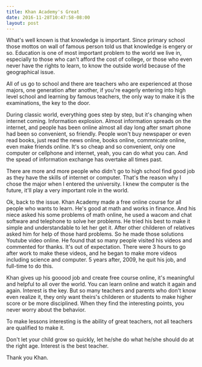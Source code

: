 ```yaml
---
title: Khan Academy's Great
date: 2016-11-28T10:47:58-08:00
layout: post
---
```


What's well known is that knowledge is important. Since primary school those mottos on wall of famous person told us that knowledge is engery or so. Education is one of most important problem to the world we live in, especially to those who can't afford the cost of college, or those who even never have the rights to learn, to know the outside world because of the geographical issue.

All of us go to school and there are teachers who are experienced at those majors, one generation after another, if you're eagerly entering into high level school and learning by famous teachers, the only way to make it is the examinations, the key to the door.

During classic world, everything goes step by step, but it's changing when internet coming. Information explosion. Almost information spreads on the internet, and people has been online almost all day long after smart phone had been so convenient, so friendly. People won't buy newspaper or even read books, just read the news online, books online, commnicate online, even make friends online. It's so cheap and so convenient, only one computer or cellphone and internet, yeah, you can do what you can. And the spead of information exchange has overtake all times past.

There are more and more people who didn't go to high school find good job as they have the skills of internet or computer. That's the reason why I chose the major when I entered the university. I knew the computer is the future, it'll play a very important role in the world.

Ok, back to the issue. Khan Academy made a free online course for all people who wants to learn. He's good at math and works in finance. And his niece asked his some problems of math online, he used a wacom and chat software and telephone to solve her problems. He tried his best to make it simple and understandable to let her get it. After other childeren of relatives asked him for help of those hard problems. So he made those solutions Youtube video online. He found that so many people visited his videos and commented for thanks. It's out of expectation. There were 3 hours to go after work to make these videos, and he began to make more videos including science and computer. 5 years after, 2009, he quit his job, and full-time to do this.

Khan gives up his gooood job and create free course online, it's meaningful and helpful to all over the world. You can learn online and watch it again and again. Interest is the key. But so many teachers and parents who don't know even realize it, they only want theirs's childeren or students to make higher score or be more disciplined. When they find the interesting points, you never worry about the behavior.

To make lessons interesting is the ability of great teachers, not all teachers are qualified to make it.

Don't let your child grow so quickly, let he/she do what he/she should do at the right age. Interest is the best teacher.

Thank you Khan.
